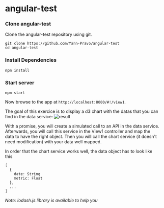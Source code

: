 # angular-test

### Clone angular-test

Clone the angular-test repository using git.

```
git clone https://github.com/Yann-Pravo/angular-test
cd angular-test
```

### Install Dependencies

```
npm install
```

### Start server

```
npm start
```

Now browse to the app at `http://localhost:8000/#!/view1`.

The goal of this exercice is to display a d3 chart with the datas that you can find in the data service:
![result](http://img4.hostingpics.net/pics/976277ScreenShot20161117at173859.png)

With a promise, you will create a simulated call to an API in the data service.
Afterwards, you will call this service in the View1 controller and map the data to have the right object.
Then you will call the chart service (it doesn't need modification) with your data well mapped.

In order that the chart service works well, the data object has to look like this
```
[
  {
    date: String
    metric: Float
  },
  ...
]
```

*Note: lodash.js library is available to help you*